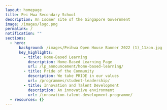 ```yaml
---
layout: homepage
title: Pei Hwa Secondary School
description: An Isomer site of the Singapore Government
image: /images/logo.png
permalink: /
notification: ""
sections:
  - hero:
      background: /images/Peihwa Open House Banner 2022 (1)_11zon.jpg
      key_highlights:
        - title: Home-Based Learning
          description: Home-Based Learning Page
          url: /lp_announcement/home-based-learning/
        - title: Pride of the Community
          description: We take PRIDE in our values
          url: /programmes/student-leadership/
        - title: Innovation and Talent Development
          description: An innovative environment
          url: /innovation-talent-development-programme/
  - resources: {}
---
```

